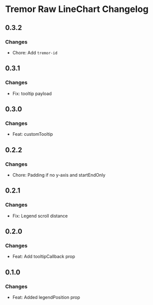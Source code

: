 # Tremor Raw LineChart Changelog

## 0.3.2

### Changes

- Chore: Add `tremor-id`

## 0.3.1

### Changes

- Fix: tooltip payload

## 0.3.0

### Changes

- Feat: customTooltip

## 0.2.2

### Changes

- Chore: Padding if no y-axis and startEndOnly

## 0.2.1

### Changes

- Fix: Legend scroll distance

## 0.2.0

### Changes

- Feat: Add tooltipCallback prop

## 0.1.0

### Changes

- Feat: Added legendPosition prop
